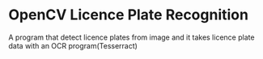 # OpenCV Licence Plate Recognition
 A program that detect licence plates from image and it takes licence plate data with an OCR program(Tesserract)
